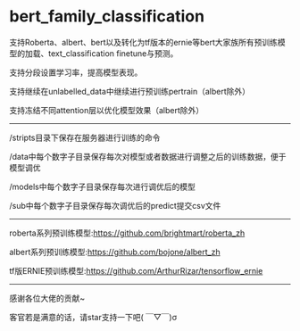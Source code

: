 # bert_family_classification
支持Roberta、albert、bert以及转化为tf版本的ernie等bert大家族所有预训练模型的加载、text_classification finetune与预测。

支持分段设置学习率，提高模型表现。

支持继续在unlabelled_data中继续进行预训练pertrain（albert除外）

支持冻结不同attention层以优化模型效果（albert除外）


************************************************************************************************************************

/stripts目录下保存在服务器进行训练的命令

/data中每个数字子目录保存每次对模型或者数据进行调整之后的训练数据，便于模型调优

/models中每个数字子目录保存每次进行调优后的模型

/sub中每个数字子目录保存每次调优后的predict提交csv文件

************************************************************************************************************************

roberta系列预训练模型:https://github.com/brightmart/roberta_zh

albert系列预训练模型:https://github.com/bojone/albert_zh

tf版ERNIE预训练模型:https://github.com/ArthurRizar/tensorflow_ernie

************************************************************************************************************************
感谢各位大佬的贡献~

客官若是满意的话，请star支持一下吧( ￣▽￣)σ
